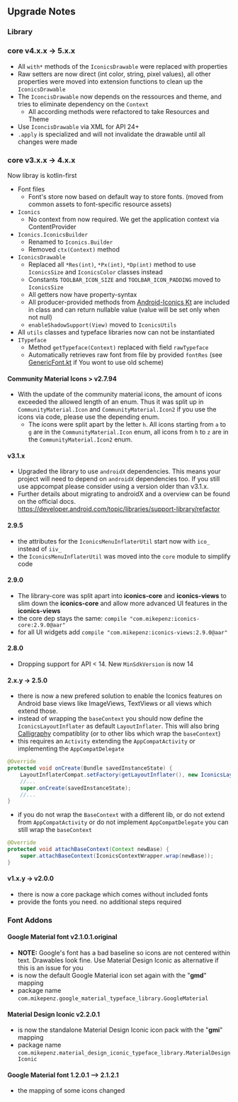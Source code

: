 ## Upgrade Notes

### Library

### core v4.x.x -> 5.x.x

- All `with*` methods of the `IconicsDrawable` were replaced with properties
- Raw setters are now direct (int color, string, pixel values), all other properties were moved into extension functions to clean up the `IconicsDrawable`
- The `IconcisDrawable` now depends on the ressources and theme, and tries to eliminate dependency on the `Context`
  - All according methods were refactored to take Resources and Theme
- Use `IconcisDrawable` via XML for API 24+
- `.apply` is specialized and will not invalidate the drawable until all changes were made

### core v3.x.x -> 4.x.x
Now libray is kotlin-first

* Font files
  * Font's store now based on default way to store fonts. (moved from common assets to font-specific resource assets)
* `Iconics`
  * No context from now required. We get the application context via ContentProvider
* `Iconics.IconicsBuilder`
  * Renamed to `Iconics.Builder`
  * Removed `ctx(Context)` method
* `IconicsDrawable`
  * Replaced all `*Res(int)`, `*Px(int)`, `*Dp(int)` method to use `IconicsSize` and `IconicsColor` classes instead
  * Constants `TOOLBAR_ICON_SIZE` and `TOOLBAR_ICON_PADDING` moved to `IconicsSize`
  * All getters now have property-syntax
  * All producer-provided methods from [Android-Iconics Kt](https://github.com/zTrap/Android-Iconics-Kt) are included in class and can return nullable value (value will be set only when not null)
  * `enableShadowSupport(View)` moved to `IconicsUtils`
* All `utils` classes and typeface libraries now can not be instantiated
* `ITypeface`
  * Method `getTypeface(Context)` replaced with field `rawTypeface`
  * Automatically retrieves raw font from file by provided `fontRes` (see [GenericFont.kt](/library-core/src/main/java/com/mikepenz/iconics/typeface/GenericFont.kt) if You wont to use old scheme)

#### Community Material Icons > v2.7.94
* With the update of the community material icons, the amount of icons exceeded the allowed length of an enum. Thus it was split up in `CommunityMaterial.Icon` and `CommunityMaterial.Icon2` if you use the icons via code, please use the depending enum.
  * The icons were split apart by the letter `h`. All icons starting from `a` to `g` are in the `CommunityMaterial.Icon` enum, all icons from `h` to `z` are in the `CommunityMaterial.Icon2` enum.

#### v3.1.x
* Upgraded the library to use `androidX` dependencies. This means your project will need to depend on `androidX` dependencies too. If you still use appcompat please consider using a version older than v3.1.x. 
* Further details about migrating to androidX and a overview can be found on the official docs. https://developer.android.com/topic/libraries/support-library/refactor

#### 2.9.5
* the attributes for the `IconicsMenuInflaterUtil` start now with `ico_` instead of `iiv_`
* the `IconicsMenuInflaterUtil` was moved into the `core` module to simplify code

#### 2.9.0
* The library-core was split apart into **iconics-core** and **iconics-views** to slim down the **iconics-core** and allow more advanced UI features in the **iconics-views**
* the core dep stays the same: `compile "com.mikepenz:iconics-core:2.9.0@aar"`
* for all UI widgets add `compile "com.mikepenz:iconics-views:2.9.0@aar"`

#### 2.8.0
* Dropping support for API < 14. New `MinSdkVersion` is now 14

#### 2.x.y -> 2.5.0
* there is now a new prefered solution to enable the Iconics features on Android base views like ImageViews, TextViews or all views which extend those.
 * instead of wrapping the `baseContext` you should now define the `IconicsLayoutInflater` as default `LayoutInflater`. This will also bring [Calligraphy](https://github.com/chrisjenx/Calligraphy) compatiblity (or to other libs which wrap the `baseContext`)
 * this requires an `Activity` extending the `AppCompatActivity` or implementing the `AppCompatDelegate`

```java
@Override
protected void onCreate(Bundle savedInstanceState) {
    LayoutInflaterCompat.setFactory(getLayoutInflater(), new IconicsLayoutInflater(getDelegate()));
    //...
    super.onCreate(savedInstanceState);
    //...
}
```

* if you do not wrap the `BaseContext` with a different lib, or do not extend from `AppCompatActivity` or do not implement `AppCompatDelegate` you can still wrap the `baseContext`

```java
@Override
protected void attachBaseContext(Context newBase) {
    super.attachBaseContext(IconicsContextWrapper.wrap(newBase));
}
```


#### v1.x.y -> v2.0.0
* there is now a core package which comes without included fonts
* provide the fonts you need. no additional steps required

### Font Addons
#### Google Material font v2.1.0.1.original
* **NOTE:** Google's font has a bad baseline so icons are not centered within text. Drawables look fine. Use Material Design Iconic as alternative if this is an issue for you
* is now the default Google Material icon set again with the "**gmd**" mapping
* package name `com.mikepenz.google_material_typeface_library.GoogleMaterial`
#### Material Design Iconic v2.2.0.1
* is now the standalone Material Design Iconic icon pack with the "**gmi**" mapping
* package name `com.mikepenz.material_design_iconic_typeface_library.MaterialDesignIconic`

#### Google Material font 1.2.0.1 --> 2.1.2.1
* the mapping of some icons changed
